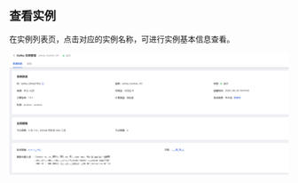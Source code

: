 ## 查看实例
在实例列表页，点击对应的实例名称，可进行实例基本信息查看。

![查询1](../../../../image/Internet-Middleware/JCS-for-Kafka/kafkadetail.jpg)
